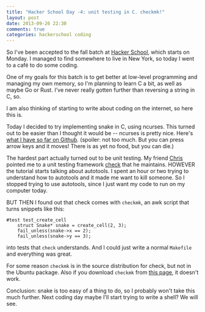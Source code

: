```yaml
---
title: "Hacker School Day -4: unit testing in C. checkmk!"
layout: post
date: 2013-09-26 22:30
comments: true
categories: hackerschool coding
---
```


So I've been accepted to the fall batch at
[Hacker School](http://hackerschool.com), which starts on Monday. I
managed to find somewhere to live in New York, so today I went to a café
to do some coding.

One of my goals for this batch is to get better at low-level programming
and managing my own memory, so I'm planning to learn C a bit, as well as
maybe Go or Rust. I've never really gotten further than reversing a
string in C, so.

I am also thinking of starting to write about coding on the internet, so
here this is.

Today I decided to try implementing snake in C, using ncurses. This
turned out to be easier than I thought it would be -- ncurses is pretty
nice. Here's [what I have so far on Github](http://github.com/jvns/snake). (spoiler: 
not too much. But you can press arrow keys and it moves! There is as yet
no food, but you can die.)

The hardest part actually turned out to be unit testing. My friend
[Chris](http://www.sable.mcgill.ca/~cpicke/) pointed me to a unit
testing framework [check](http://check.sourceforge.net/doc/check_html/)
that he maintains. HOWEVER the tutorial starts talking about autotools.
I spent an hour or two trying to understand how to autotools and it made
me want to kill someone. So I stopped trying to use autotools, since I
just want my code to run on my computer today.

BUT THEN I found out that check comes with `checkmk`, an awk script that
turns snippets like this:

    #test test_create_cell
        struct Snake* snake = create_cell(2, 3);
        fail_unless(snake->x == 2);
        fail_unless(snake->y == 3);


into tests that `check` understands. And I could just write a normal
`Makefile` and everything was great.

For some reason `checkmk` is in the source distribution for check, but
not in the Ubuntu package. Also if you download `checkmk` from
[this page](http://micah.cowan.name/projects/checkmk/), it doesn't work.

Conclusion: snake is too easy of a thing to do, so I probably won't take
this much further. Next coding day maybe I'll start trying to write a
shell? We will see.
